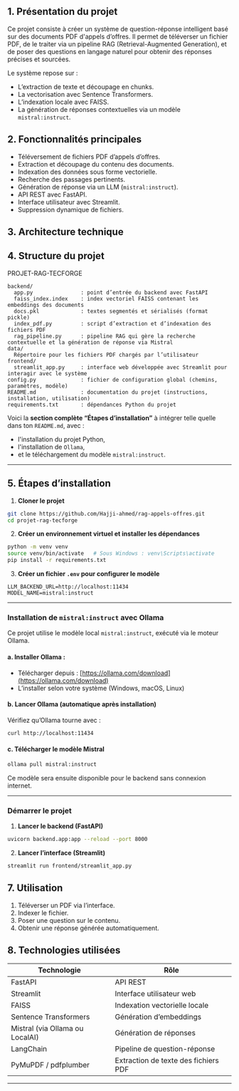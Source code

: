 
## 1. Présentation du projet

Ce projet consiste à créer un système de question-réponse intelligent basé sur des documents PDF d'appels d’offres. Il permet de téléverser un fichier PDF, de le traiter via un pipeline RAG (Retrieval-Augmented Generation), et de poser des questions en langage naturel pour obtenir des réponses précises et sourcées.

Le système repose sur :

* L’extraction de texte et découpage en chunks.
* La vectorisation avec Sentence Transformers.
* L’indexation locale avec FAISS.
* La génération de réponses contextuelles via un modèle `mistral:instruct`.

## 2. Fonctionnalités principales

* Téléversement de fichiers PDF d’appels d’offres.
* Extraction et découpage du contenu des documents.
* Indexation des données sous forme vectorielle.
* Recherche des passages pertinents.
* Génération de réponse via un LLM (`mistral:instruct`).
* API REST avec FastAPI.
* Interface utilisateur avec Streamlit.
* Suppression dynamique de fichiers.

## 3. Architecture technique


## 4. Structure du projet


PROJET-RAG-TECFORGE

```
backend/
  app.py               : point d’entrée du backend avec FastAPI
  faiss_index.index    : index vectoriel FAISS contenant les embeddings des documents
  docs.pkl             : textes segmentés et sérialisés (format pickle)
  index_pdf.py         : script d’extraction et d’indexation des fichiers PDF
  rag_pipeline.py      : pipeline RAG qui gère la recherche contextuelle et la génération de réponse via Mistral
data/
  Répertoire pour les fichiers PDF chargés par l’utilisateur
frontend/
  streamlit_app.py     : interface web développée avec Streamlit pour interagir avec le système
config.py              : fichier de configuration global (chemins, paramètres, modèle)
README.md              : documentation du projet (instructions, installation, utilisation)
requirements.txt       : dépendances Python du projet
```

Voici la **section complète “Étapes d’installation”** à intégrer telle quelle dans ton `README.md`, avec :

* l'installation du projet Python,
* l'installation de `Ollama`,
* et le téléchargement du modèle `mistral:instruct`.

---

## 5. Étapes d’installation

1. **Cloner le projet**

```bash
git clone https://github.com/Hajji-ahmed/rag-appels-offres.git
cd projet-rag-tecforge
```

2. **Créer un environnement virtuel et installer les dépendances**

```bash
python -m venv venv
source venv/bin/activate   # Sous Windows : venv\Scripts\activate
pip install -r requirements.txt
```

3. **Créer un fichier `.env` pour configurer le modèle**

```env
LLM_BACKEND_URL=http://localhost:11434
MODEL_NAME=mistral:instruct
```

---

### Installation de `mistral:instruct` avec Ollama

Ce projet utilise le modèle local `mistral:instruct`, exécuté via le moteur Ollama.

#### a. Installer Ollama :

* Télécharger depuis : [https://ollama.com/download](https://ollama.com/download)
* L’installer selon votre système (Windows, macOS, Linux)

#### b. Lancer Ollama (automatique après installation)

Vérifiez qu’Ollama tourne avec :

```bash
curl http://localhost:11434
```

#### c. Télécharger le modèle Mistral

```bash
ollama pull mistral:instruct
```

Ce modèle sera ensuite disponible pour le backend sans connexion internet.

---

### Démarrer le projet

1. **Lancer le backend (FastAPI)**

```bash
uvicorn backend.app:app --reload --port 8000
```

2. **Lancer l’interface (Streamlit)**

```bash
streamlit run frontend/streamlit_app.py
```

## 7. Utilisation

1. Téléverser un PDF via l’interface.
2. Indexer le fichier.
3. Poser une question sur le contenu.
4. Obtenir une réponse générée automatiquement.

## 8. Technologies utilisées

| Technologie                     | Rôle                                 |
| ------------------------------- | ------------------------------------ |
| FastAPI                         | API REST                             |
| Streamlit                       | Interface utilisateur web            |
| FAISS                           | Indexation vectorielle locale        |
| Sentence Transformers           | Génération d’embeddings              |
| Mistral (via Ollama ou LocalAI) | Génération de réponses               |
| LangChain                       | Pipeline de question-réponse         |
| PyMuPDF / pdfplumber            | Extraction de texte des fichiers PDF |

---

